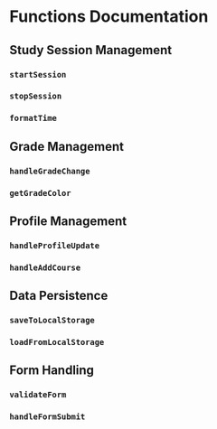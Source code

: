 # Functions Documentation

## Study Session Management

### `startSession`

### `stopSession`

### `formatTime`

## Grade Management

### `handleGradeChange`

### `getGradeColor`

## Profile Management

### `handleProfileUpdate`

### `handleAddCourse`

## Data Persistence

### `saveToLocalStorage`

### `loadFromLocalStorage`

## Form Handling

### `validateForm`

### `handleFormSubmit` 